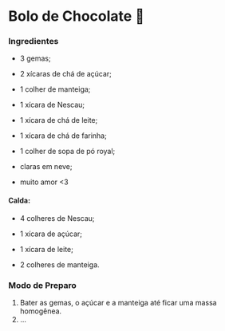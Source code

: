 # Bolo de Chocolate :cake:



### Ingredientes

-  3 gemas;

-  2 xícaras de chá de açúcar;

-  1 colher de manteiga;

- 1 xícara de Nescau;

- 1 xícara de chá de leite;

- 1 xícara de chá de farinha;

- 1 colher de sopa de pó royal;

- claras em neve;
- muito amor <3



#### Calda:

- 4 colheres de Nescau;

-  1 xícara de açúcar;

-  1 xícara de leite;

-  2 colheres de manteiga.



### Modo de Preparo

1. Bater as gemas, o açúcar e a manteiga até ficar uma massa homogênea. 
2. ...

